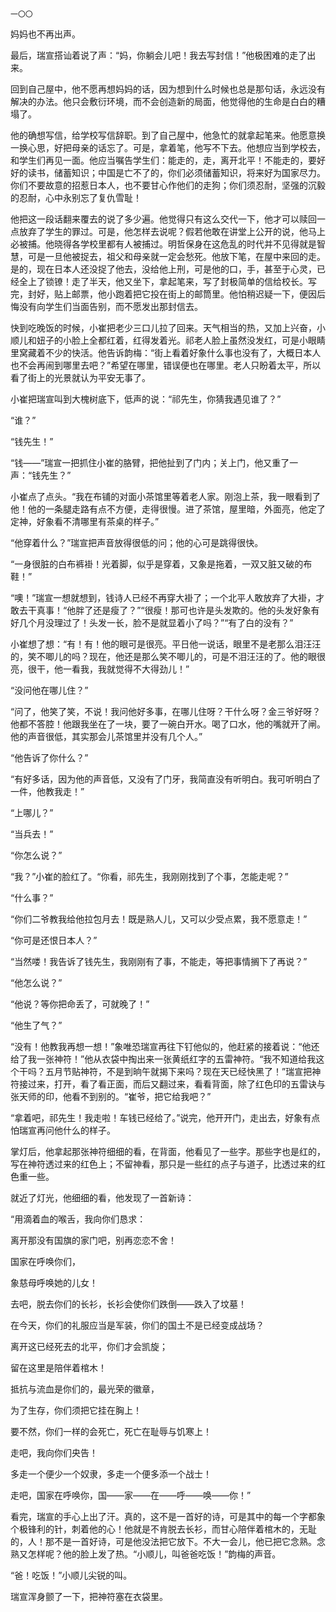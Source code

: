     一〇〇 

   妈妈也不再出声。

   最后，瑞宣搭讪着说了声：“妈，你躺会儿吧！我去写封信！”他极困难的走了出来。

   回到自己屋中，他不愿再想妈妈的话，因为想到什么时候也总是那句话，永远没有解决的办法。他只会敷衍环境，而不会创造新的局面，他觉得他的生命是白白的糟塌了。

   他的确想写信，给学校写信辞职。到了自己屋中，他急忙的就拿起笔来。他愿意换一换心思，好把母亲的话忘了。可是，拿着笔，他写不下去。他想应当到学校去，和学生们再见一面。他应当嘱告学生们：能走的，走，离开北平！不能走的，要好好的读书，储蓄知识；中国是亡不了的，你们必须储蓄知识，将来好为国家尽力。你们不要故意的招惹日本人，也不要甘心作他们的走狗；你们须忍耐，坚强的沉毅的忍耐，心中永别忘了复仇雪耻！

   他把这一段话翻来覆去的说了多少遍。他觉得只有这么交代一下，他才可以赎回一点放弃了学生的罪过。可是，他怎样去说呢？假若他敢在讲堂上公开的说，他马上必被捕。他晓得各学校里都有人被捕过。明哲保身在这危乱的时代并不见得就是智慧，可是一旦他被捉去，祖父和母亲就一定会愁死。他放下笔，在屋中来回的走。是的，现在日本人还没捉了他去，没给他上刑，可是他的口，手，甚至于心灵，已经全上了锁镣！走了半天，他又坐下，拿起笔来，写了封极简单的信给校长。写完，封好，贴上邮票，他小跑着把它投在街上的邮筒里。他怕稍迟疑一下，便因后悔没有向学生们当面告别，而不愿发出那封信去。

   快到吃晚饭的时候，小崔把老少三口儿拉了回来。天气相当的热，又加上兴奋，小顺儿和妞子的小脸上全都红着，红得发着光。祁老人脸上虽然没发红，可是小眼睛里窝藏着不少的快活。他告诉韵梅：“街上看着好象什么事也没有了，大概日本人也不会再闹到哪里去吧？”希望在哪里，错误便也在哪里。老人只盼着太平，所以看了街上的光景就认为平安无事了。

   小崔把瑞宣叫到大槐树底下，低声的说：“祁先生，你猜我遇见谁了？”

   “谁？”

   “钱先生！”

   “钱——”瑞宣一把抓住小崔的胳臂，把他扯到了门内；关上门，他又重了一声：“钱先生？”

   小崔点了点头。“我在布铺的对面小茶馆里等着老人家。刚泡上茶，我一眼看到了他！他的一条腿走路有点不方便，走得很慢。进了茶馆，屋里暗，外面亮，他定了定神，好象看不清哪里有茶桌的样子。”

   “他穿着什么？”瑞宣把声音放得很低的问；他的心可是跳得很快。

   “一身很脏的白布裤褂！光着脚，似乎是穿着，又象是拖着，一双又脏又破的布鞋！”

   “噢！”瑞宣一想就想到，钱诗人已经不再穿大褂了；一个北平人敢放弃了大褂，才敢去干真事！“他胖了还是瘦了？”“很瘦！那可也许是头发欺的。他的头发好象有好几个月没理过了！头发一长，脸不是就显着小了吗？”“有了白的没有？”

   小崔想了想：“有！有！他的眼可是很亮。平日他一说话，眼里不是老那么泪汪汪的，笑不唧儿的吗？现在，他还是那么笑不唧儿的，可是不泪汪汪的了。他的眼很亮，很干，他一看我，我就觉得不大得劲儿！”

   “没问他在哪儿住？”

   “问了，他笑了笑，不说！我问他好多事，在哪儿住呀？干什么呀？金三爷好呀？他都不答腔！他跟我坐在了一块，要了一碗白开水。喝了口水，他的嘴就开了闸。他的声音很低，其实那会儿茶馆里并没有几个人。”

   “他告诉了你什么？”

   “有好多话，因为他的声音低，又没有了门牙，我简直没有听明白。我可听明白了一件，他教我走！”

   “上哪儿？”

   “当兵去！”

   “你怎么说？”

   “我？”小崔的脸红了。“你看，祁先生，我刚刚找到了个事，怎能走呢？”

   “什么事？”

   “你们二爷教我给他拉包月去！既是熟人儿，又可以少受点累，我不愿意走！”

   “你可是还恨日本人？”

   “当然喽！我告诉了钱先生，我刚刚有了事，不能走，等把事情搁下了再说？”

   “他怎么说？”

   “他说？等你把命丢了，可就晚了！”

   “他生了气？”

   “没有！他教我再想一想！”象唯恐瑞宣再往下钉他似的，他赶紧的接着说：“他还给了我一张神符！”他从衣袋中掏出来一张黄纸红字的五雷神符。“我不知道给我这个干吗？五月节贴神符，不是到晌午就揭下来吗？现在天已经快黑了！”瑞宣把神符接过来，打开，看了看正面，而后又翻过来，看看背面，除了红色印的五雷诀与张天师的印，他看不到别的。“崔爷，把它给我吧？”

   “拿着吧，祁先生！我走啦！车钱已经给了。”说完，他开开门，走出去，好象有点怕瑞宣再问他什么的样子。

   掌灯后，他拿起那张神符细细的看，在背面，他看见了一些字。那些字也是红的，写在神符透过来的红色上；不留神看，那只是一些红的点子与道子，比透过来的红色重一些。

   就近了灯光，他细细的看，他发现了一首新诗：

   “用滴着血的喉舌，我向你们恳求：

   离开那没有国旗的家门吧，别再恋恋不舍！

   国家在呼唤你们，

   象慈母呼唤她的儿女！

   去吧，脱去你们的长衫，长衫会使你们跌倒——跌入了坟墓！

   在今天，你们的礼服应当是军装，你们的国土不是已经变成战场？

   离开这已经死去的北平，你们才会凯旋；

   留在这里是陪伴着棺木！

   抵抗与流血是你们的，最光荣的徽章，

   为了生存，你们须把它挂在胸上！

   要不然，你们一样的会死亡，死亡在耻辱与饥寒上！

   走吧，我向你们央告！

   多走一个便少一个奴隶，多走一个便多添一个战士！

   走吧，国家在呼唤你，国——家——在——呼——唤——你！”

   看完，瑞宣的手心上出了汗。真的，这不是一首好的诗，可是其中的每一个字都象个极锋利的针，刺着他的心！他就是不肯脱去长衫，而甘心陪伴着棺木的，无耻的，人！那不是一首好诗，可是他没法把它放下。不大一会儿，他已把它念熟。念熟又怎样呢？他的脸上发了热。“小顺儿，叫爸爸吃饭！”韵梅的声音。

   “爸！吃饭！”小顺儿尖锐的叫。

   瑞宣浑身颤了一下，把神符塞在衣袋里。

